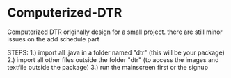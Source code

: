 # Computerized-DTR
Computerized DTR originally design for a small project. there are still minor issues on the add schedule part

STEPS:
1.) import all .java in a folder named "dtr" (this will be your package)
2.) import all other files outside the folder "dtr" (to access the images and textfile outside the package)
3.) run the mainscreen first or the signup
